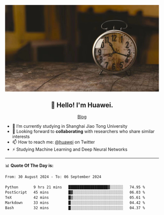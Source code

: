 <div align="center">
  <a href="https://github.com/JHW5981">
    <img src="./assets/background.jpg">
  </a>
</div>

<h2 align="center">👋 Hello! I'm Huawei.</h2>
<p align="center">
  <a href="https://blog.csdn.net/Edward__J?spm=1000.2115.3001.5343">Blog</a>
</p>


- 🔭 I’m currently studying in Shanghai Jiao Tong University
- 💬 Looking forward to **collaborating** with researchers who share similar interests
- 📫 How to reach me: [@huawei](https://twitter.com/yoohuaff) on Twitter
- ⚡ Studying Machine Learning and Deep Neural Networks

-------
📊 **Quote Of The Day is:**
<!--START_SECTION:waka-->

```txt
From: 30 August 2024 - To: 06 September 2024

Python       9 hrs 21 mins   ██████████████████▓░░░░░░   74.95 %
PostScript   45 mins         █▓░░░░░░░░░░░░░░░░░░░░░░░   06.03 %
TeX          42 mins         █▒░░░░░░░░░░░░░░░░░░░░░░░   05.61 %
Markdown     33 mins         █░░░░░░░░░░░░░░░░░░░░░░░░   04.42 %
Bash         32 mins         █░░░░░░░░░░░░░░░░░░░░░░░░   04.37 %
```

<!--END_SECTION:waka-->
